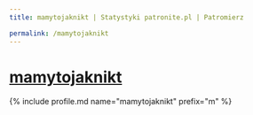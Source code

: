 ```yaml
---
title: mamytojaknikt | Statystyki patronite.pl | Patromierz

permalink: /mamytojaknikt
---
```


# [mamytojaknikt](https://patronite.pl/mamytojaknikt)

{% include profile.md name="mamytojaknikt" prefix="m" %}
